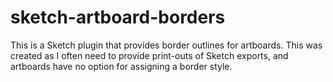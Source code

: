 # sketch-artboard-borders
This is a Sketch plugin that provides border outlines for artboards. This was created as I often need to provide print-outs of Sketch exports, and artboards have no option for assigning a border style. 
